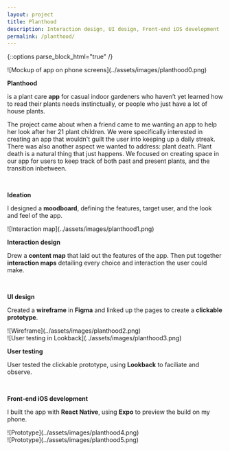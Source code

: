 ```yaml
---
layout: project
title: Planthood
description: Interaction design, UI design, Front-end iOS development
permalink: /planthood/
---
```

{::options parse_block_html="true" /}

<div class="col-12 mb-5">
![Mockup of app on phone screens](../assets/images/planthood0.png)
</div>

<div class="col-12 offset-sm-0 col-md-8 offset-md-2 col-lg-6 offset-lg-3 vertical-center">

**Planthood**

<div class="indent">

is a plant care **app** for casual indoor gardeners who haven’t yet learned how to read their plants needs instinctually, or people who just have a lot of house plants.

The project came about when a friend came to me wanting an app to help her look after her 21 plant children. We were specifically interested in creating an app that wouldn't guilt the user into keeping up a daily streak. There was also another aspect we wanted to address: plant death. Plant death is a natural thing that just happens. We focused on creating space in our app for users to keep track of both past and present plants, and the transition inbetween.

</div><br>

**Ideation**<br>

<div class="indent">

I designed a **moodboard**, defining the features, target user, and the look and feel of the app.

</div>

</div>

<div class="col-12 my-5">
![Interaction map](../assets/images/planthood1.png)
</div>

<div class="col-12 offset-sm-0 col-md-8 offset-md-2 col-lg-6 offset-lg-3 vertical-center">

**Interaction design**<br>

<div class="indent">

Drew a **content map** that laid out the features of the app. Then put together **interaction maps** detailing every choice and interaction the user could make.

</div><br>

**UI design**<br>

<div class="indent">

Created a **wireframe** in **Figma** and linked up the pages to create a **clickable prototype**.

</div>

</div>

<div class="col-12 col-md-6 mt-5 mb-3">
![Wireframe](../assets/images/planthood2.png)
</div>
<div class="col-12 col-md-6 mt-md-5 mb-5">
![User testing in Lookback](../assets/images/planthood3.png)
</div>

<div class="col-12 offset-sm-0 col-md-8 offset-md-2 col-lg-6 offset-lg-3 vertical-center">

**User testing**<br>

<div class="indent">

User tested the clickable prototype, using **Lookback** to faciliate and observe.

</div><br>

**Front-end iOS development**<br>

<div class="indent">

I built the app with **React Native**, using **Expo** to preview the build on my phone.

</div>

</div>

<div class="col-12 mt-5">
![Prototype](../assets/images/planthood4.png)
</div>

<div class="col-12 mt-3">
![Prototype](../assets/images/planthood5.png)
</div>

